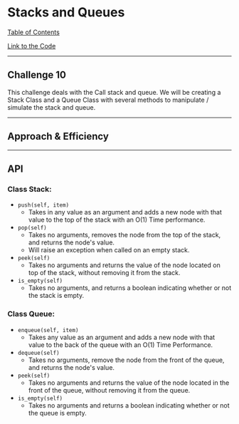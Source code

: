 # Stacks and Queues
[Table of Contents](../../../README.md)

[Link to the Code](./linked-list.js)

---

## Challenge 10

This challenge deals with the Call stack and queue. We will be creating a Stack Class and a Queue Class with several methods to manipulate / simulate the stack and queue.


---

## Approach & Efficiency


---

## API
### Class Stack:
- `push(self, item)`
    - Takes in any value as an argument and adds a new node with that value to the top of the stack with an O(1) Time performance.
- `pop(self)`
    - Takes no arguments, removes the node from the top of the stack, and returns the node's value.
    - Will raise an exception when called on an empty stack.
- `peek(self)`
    - Takes no arguments and returns the value of the node located on top of the stack, without removing it from the stack.
- `is_empty(self)`
    - Takes no arguments, and returns a boolean indicating whether or not the stack is empty.

### Class Queue:
- `enqueue(self, item)`
    - Takes any value as an argument and adds a new node with that value to the back of the queue with an O(1) Time Performance.
- `dequeue(self)`
    - Takes no arguments, remove the node from the front of the queue, and returns the node's value.
- `peek(self)`
    - Takes no arguments and returns the value of the node located in the front of the queue, without removing it from the queue.
- `is_empty(self)`
    - Takes no arguments and returns a boolean indicating whether or not the queue is empty.
